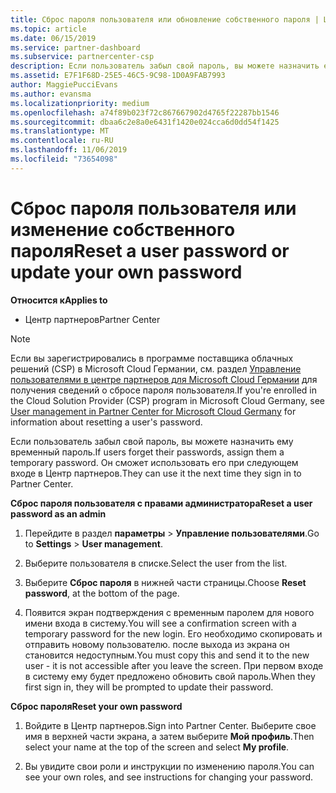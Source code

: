 ```yaml
---
title: Сброс пароля пользователя или обновление собственного пароля | Центр партнеров
ms.topic: article
ms.date: 06/15/2019
ms.service: partner-dashboard
ms.subservice: partnercenter-csp
description: Если пользователь забыл свой пароль, вы можете назначить ему новый временный пароль. Он сможет использовать его при следующем входе в Центр партнеров.
ms.assetid: E7F1F68D-25E5-46C5-9C98-1D0A9FAB7993
author: MaggiePucciEvans
ms.author: evansma
ms.localizationpriority: medium
ms.openlocfilehash: a74f89b023f72c867667902d4765f22287bb1546
ms.sourcegitcommit: dbaa6c2e8a0e6431f1420e024cca6d0dd54f1425
ms.translationtype: MT
ms.contentlocale: ru-RU
ms.lasthandoff: 11/06/2019
ms.locfileid: "73654098"
---
```

# <a name="reset-a-user-password-or-update-your-own-password"></a><span data-ttu-id="0b9a8-104">Сброс пароля пользователя или изменение собственного пароля</span><span class="sxs-lookup"><span data-stu-id="0b9a8-104">Reset a user password or update your own password</span></span>

<span data-ttu-id="0b9a8-105">**Относится к**</span><span class="sxs-lookup"><span data-stu-id="0b9a8-105">**Applies to**</span></span>

-  <span data-ttu-id="0b9a8-106">Центр партнеров</span><span class="sxs-lookup"><span data-stu-id="0b9a8-106">Partner Center</span></span>
   
> [!NOTE]  
>  <span data-ttu-id="0b9a8-107">Если вы зарегистрировались в программе поставщика облачных решений (CSP) в Microsoft Cloud Германии, см. раздел [Управление пользователями в центре партнеров для Microsoft Cloud Германии](user-management-in-partner-center-for-microsoft-cloud-germany.md) для получения сведений о сбросе пароля пользователя.</span><span class="sxs-lookup"><span data-stu-id="0b9a8-107">If you're enrolled in the Cloud Solution Provider (CSP) program in Microsoft Cloud Germany, see [User management in Partner Center for Microsoft Cloud Germany](user-management-in-partner-center-for-microsoft-cloud-germany.md) for information about resetting a user's password.</span></span>

<span data-ttu-id="0b9a8-108">Если пользователь забыл свой пароль, вы можете назначить ему временный пароль.</span><span class="sxs-lookup"><span data-stu-id="0b9a8-108">If users forget their passwords, assign them a temporary password.</span></span> <span data-ttu-id="0b9a8-109">Он сможет использовать его при следующем входе в Центр партнеров.</span><span class="sxs-lookup"><span data-stu-id="0b9a8-109">They can use it the next time they sign in to Partner Center.</span></span>

<span data-ttu-id="0b9a8-110">**Сброс пароля пользователя с правами администратора**</span><span class="sxs-lookup"><span data-stu-id="0b9a8-110">**Reset a user password as an admin**</span></span>

1.  <span data-ttu-id="0b9a8-111">Перейдите в раздел **параметры** &gt; **Управление пользователями**.</span><span class="sxs-lookup"><span data-stu-id="0b9a8-111">Go to **Settings** &gt; **User management**.</span></span>
2.  <span data-ttu-id="0b9a8-112">Выберите пользователя в списке.</span><span class="sxs-lookup"><span data-stu-id="0b9a8-112">Select the user from the list.</span></span>

3.  <span data-ttu-id="0b9a8-113">Выберите **Сброс пароля** в нижней части страницы.</span><span class="sxs-lookup"><span data-stu-id="0b9a8-113">Choose **Reset password**, at the bottom of the page.</span></span>

4.  <span data-ttu-id="0b9a8-114">Появится экран подтверждения с временным паролем для нового имени входа в систему.</span><span class="sxs-lookup"><span data-stu-id="0b9a8-114">You will see a confirmation screen with a temporary password for the new login.</span></span> <span data-ttu-id="0b9a8-115">Его необходимо скопировать и отправить новому пользователю. после выхода из экрана он становится недоступным.</span><span class="sxs-lookup"><span data-stu-id="0b9a8-115">You must copy this and send it to the new user - it is not accessible after you leave the screen.</span></span> <span data-ttu-id="0b9a8-116">При первом входе в систему ему будет предложено обновить свой пароль.</span><span class="sxs-lookup"><span data-stu-id="0b9a8-116">When they first sign in, they will be prompted to update their password.</span></span>

<span data-ttu-id="0b9a8-117">**Сброс пароля**</span><span class="sxs-lookup"><span data-stu-id="0b9a8-117">**Reset your own password**</span></span>

1.  <span data-ttu-id="0b9a8-118">Войдите в Центр партнеров.</span><span class="sxs-lookup"><span data-stu-id="0b9a8-118">Sign into Partner Center.</span></span> <span data-ttu-id="0b9a8-119">Выберите свое имя в верхней части экрана, а затем выберите **Мой профиль**.</span><span class="sxs-lookup"><span data-stu-id="0b9a8-119">Then select your name at the top of the screen and select **My profile**.</span></span>

2.  <span data-ttu-id="0b9a8-120">Вы увидите свои роли и инструкции по изменению пароля.</span><span class="sxs-lookup"><span data-stu-id="0b9a8-120">You can see your own roles, and see instructions for changing your password.</span></span>

 

 



